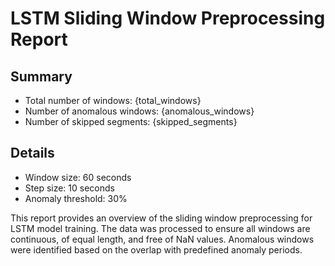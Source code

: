 # LSTM Sliding Window Preprocessing Report

## Summary
- Total number of windows: {total_windows}
- Number of anomalous windows: {anomalous_windows}
- Number of skipped segments: {skipped_segments}

## Details
- Window size: 60 seconds
- Step size: 10 seconds
- Anomaly threshold: 30%

This report provides an overview of the sliding window preprocessing for LSTM model training. The data was processed to ensure all windows are continuous, of equal length, and free of NaN values. Anomalous windows were identified based on the overlap with predefined anomaly periods. 